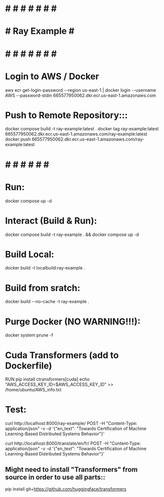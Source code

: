 #   #   #   #   #   #   #   #   #
#   #      Ray Example      #   #
#   #   #   #   #   #   #   #   #

# Login to AWS / Docker
aws ecr get-login-password --region us-east-1 | docker login --username AWS --password-stdin 665577950062.dkr.ecr.us-east-1.amazonaws.com

# Push to Remote Repository:::
docker compose build -t ray-example:latest .
docker tag ray-example:latest 665577950062.dkr.ecr.us-east-1.amazonaws.com/ray-example:latest
docker push 665577950062.dkr.ecr.us-east-1.amazonaws.com/ray-example:latest


#   #   #   #   #   #   #   #   
# Run:
docker compose up -d

#  Interact (Build & Run):
docker compose build -t ray-example . && docker compose up -d

# Build Local:
docker build -t localbuild:ray-example .

# Build from sratch:
docker build --no-cache -t ray-example .



# Purge Docker (NO WARNING!!!):
docker system prune -f



# Cuda Transformers (add to Dockerfile)
RUN pip install ctransformers[cuda]
echo "AWS_ACCESS_KEY_ID=$AWS_ACCESS_KEY_ID" >> /home/ubuntu/AWS_info.txt
   

# Test:
curl http://localhost:8000/ray-example/ POST -H "Content-Type: application/json" -v -d '{"en_text": "Towards Certification of Machine Learning-Based Distributed Systems Behavior"}'

curl http://localhost:8000/translate/en/fr/ POST -H "Content-Type: application/json" -v -d '{"en_text": "Towards Certification of Machine Learning-Based Distributed Systems Behavior"}'

## Might need to install "Transformers" from source in order to use all parts::
pip install git+https://github.com/huggingface/transformers
